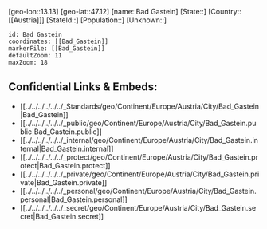 ﻿---
location: [47.12,13.13]
mapzoom: [7,12] 
mapmarker: city 
type: City
tags:
- geo/City


SpocWebEntityId: 28963
isDeleted: false
confidential: public

---
[geo-lon::13.13]
[geo-lat::47.12]
[name::Bad Gastein]
[State::]
[Country::[[Austria]]]
[StateId::]
[Population::]
[Unknown::]


```leaflet
id: Bad Gastein
coordinates: [[Bad_Gastein]]
markerFile: [[Bad_Gastein]]
defaultZoom: 11 
maxZoom: 18
```


## Confidential Links & Embeds: 
- [[../../../../../../_Standards/geo/Continent/Europe/Austria/City/Bad_Gastein|Bad_Gastein]] 
- [[../../../../../../_public/geo/Continent/Europe/Austria/City/Bad_Gastein.public|Bad_Gastein.public]] 
- [[../../../../../../_internal/geo/Continent/Europe/Austria/City/Bad_Gastein.internal|Bad_Gastein.internal]] 
- [[../../../../../../_protect/geo/Continent/Europe/Austria/City/Bad_Gastein.protect|Bad_Gastein.protect]] 
- [[../../../../../../_private/geo/Continent/Europe/Austria/City/Bad_Gastein.private|Bad_Gastein.private]] 
- [[../../../../../../_personal/geo/Continent/Europe/Austria/City/Bad_Gastein.personal|Bad_Gastein.personal]] 
- [[../../../../../../_secret/geo/Continent/Europe/Austria/City/Bad_Gastein.secret|Bad_Gastein.secret]] 
